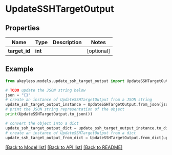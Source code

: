 # UpdateSSHTargetOutput


## Properties

Name | Type | Description | Notes
------------ | ------------- | ------------- | -------------
**target_id** | **int** |  | [optional] 

## Example

```python
from akeyless.models.update_ssh_target_output import UpdateSSHTargetOutput

# TODO update the JSON string below
json = "{}"
# create an instance of UpdateSSHTargetOutput from a JSON string
update_ssh_target_output_instance = UpdateSSHTargetOutput.from_json(json)
# print the JSON string representation of the object
print(UpdateSSHTargetOutput.to_json())

# convert the object into a dict
update_ssh_target_output_dict = update_ssh_target_output_instance.to_dict()
# create an instance of UpdateSSHTargetOutput from a dict
update_ssh_target_output_from_dict = UpdateSSHTargetOutput.from_dict(update_ssh_target_output_dict)
```
[[Back to Model list]](../README.md#documentation-for-models) [[Back to API list]](../README.md#documentation-for-api-endpoints) [[Back to README]](../README.md)


